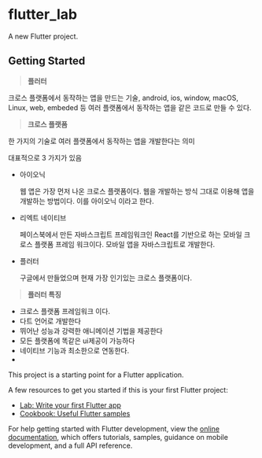 # flutter_lab

A new Flutter project.

## Getting Started

> **플러터**
> 

크로스 플랫폼에서 동작하는 앱을 만드는 기술, android, ios, window, macOS, Linux, web, embeded 등 여러 플랫폼에서 동작하는 앱을 같은 코드로 만들 수 있다.

> **크로스 플랫폼**
> 

한 가지의 기술로 여러 플랫폼에서 동작하는 앱을 개발한다는 의미

대표적으로 3 가지가 있음

- 아이오닉
    
    웹 앱은 가장 먼저 나온 크로스 플랫폼이다. 웹을 개발하는 방식 그대로 이용해 앱을 개발하는 방법이다. 이를 아이오닉 이라고 한다.
    
- 리엑트 네이티브
    
    페이스북에서 만든 자바스크립트 프레임워크인 React를 기반으로 하는 모바일 크로스 플랫폼 프레임 워크이다. 모바일 앱을 자바스크립트로 개발한다.
    
- 플러터
    
    구글에서 만들었으며 현재 가장 인기있는 크로스 플랫폼이다.
    

> **플러터 특징**
> 
- 크로스 플랫폼 프레임워크 이다.
- 다트 언어로 개발한다
- 뛰어난 성능과 강력한 애니메이션 기법을 제공한다
- 모든 플랫폼에 똑같은 ui제공이 가능하다
- 네이티브 기능과 최소한으로 연동한다.
- 

This project is a starting point for a Flutter application.

A few resources to get you started if this is your first Flutter project:

- [Lab: Write your first Flutter app](https://docs.flutter.dev/get-started/codelab)
- [Cookbook: Useful Flutter samples](https://docs.flutter.dev/cookbook)

For help getting started with Flutter development, view the
[online documentation](https://docs.flutter.dev/), which offers tutorials,
samples, guidance on mobile development, and a full API reference.
